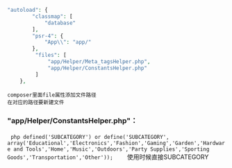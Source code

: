 ```php
"autoload": {
        "classmap": [
            "database"
        ],
        "psr-4": {
            "App\\": "app/"
        },
         "files": [
             "app/Helper/Meta_tagsHelper.php",
             "app/Helper/ConstantsHelper.php"
         ]
    },
```
    composer里面file属性添加文件路径
    在对应的路径要新建文件
### "app/Helper/ConstantsHelper.php"：
    ```php
    defined('SUBCATEGORY') or define('SUBCATEGORY', array('Educational','Electronics','Fashion','Gaming','Garden','Hardware and Tools','Home','Music','Outdoors','Party Supplies','Sporting Goods','Transportation','Other'));
    ```
    使用时候直接SUBCATEGORY
